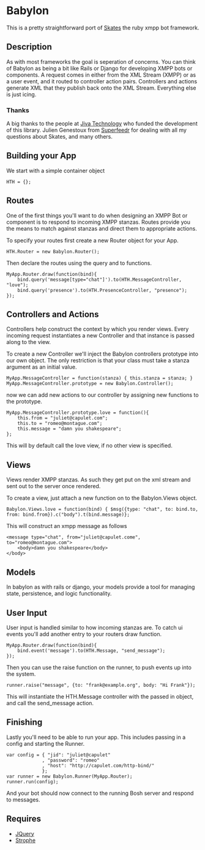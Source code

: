 # Babylon #

This is a pretty straightforward port of <a href="http://github.com/julien51/skates">Skates</a> the ruby xmpp bot framework.

## Description ##

As with most frameworks the goal is seperation of concerns. You can think of Babylon as being a bit like Rails or Django for developing XMPP bots or components. A request comes in either from the XML Stream (XMPP) or as a user event, and it routed to controller action pairs. Controllers and actions generate XML that they publish back onto the XML Stream. Everything else is just icing.

### Thanks ###

A big thanks to the people at <a href="http://jivatechnology.com/">Jiva Technology</a> who funded the development of this library. Julien Genestoux from <a href="http://superfeedr.com/">Superfeedr</a> for dealing with all my questions about Skates, and many others.

## Building your App ##

We start with a simple container object

    HTH = {};

## Routes ##

One of the first things you'll want to do when designing an XMPP Bot or component is to respond to incoming XMPP stanzas. Routes provide you the means to match against stanzas and direct them to appropriate actions.

To specify your routes first create a new Router object for your App.

    HTH.Router = new Babylon.Router();

Then declare the routes using the query and to functions.

    MyApp.Router.draw(function(bind){
        bind.query('message[type="chat"]').to(HTH.MessageController, "love");
        bind.query('presence').to(HTH.PresenceController, "presence");
    });


## Controllers and Actions ##

Controllers help construct the context by which you render views. Every incoming request instantiates a new Controller and that instance is passed along to the view.

To create a new Controller we'll inject the Babylon controllers prototype into our own object. The only restriction is that your class must take a stanza argument as an initial value.

    MyApp.MessageController = function(stanza) { this.stanza = stanza; }
    MyApp.MessageController.prototype = new Babylon.Controller();

now we can add new actions to our controller by assigning new functions to the prototype.

    MyApp.MessageController.prototype.love = function(){
        this.from = "juliet@capulet.com";
        this.to = "romeo@montague.com";
        this.message = "damn you shakespeare";
    };

This will by default call the love view, if no other view is specified.
    
## Views ##

Views render XMPP stanzas. As such they get put on the xml stream and sent out to the server once rendered.

To create a view, just attach a new function on to the Babylon.Views object.

    Babylon.Views.love = function(bind) { $msg({type: "chat", to: bind.to, from: bind.from}).c("body").t(bind.message)};

This will construct an xmpp message as follows

    <message type="chat", from="juliet@capulet.come", to="romeo@montague.com">
        <body>damn you shakespeare</body>
    </body>

## Models ##

In babylon as with rails or django, your models provide a tool for managing state, persistence, and logic functionality.

## User Input ##

User input is handled similar to how incoming stanzas are. To catch ui events you'll add another entry to your routers draw function.

    MyApp.Router.draw(function(bind){
        bind.event('message').to(HTH.Message, "send_message");
    });


Then you can use the raise function on the runner, to push events up into the system.

    runner.raise("message", {to: "frank@example.org", body: "Hi Frank"});

This will instantiate the HTH.Message controller with the passed in object, and call the send_message action.

## Finishing ##

Lastly you'll need to be able to run your app. This includes passing in a config and starting the Runner.

    var config = { "jid": "juliet@capulet"
                 , "password": "romeo"
                 , "host": "http://capulet.com/http-bind/"
                 };
    var runner = new Babylon.Runner(MyApp.Router);
    runner.run(config);

And your bot should now connect to the running Bosh server and respond to messages.

## Requires ##

* <a href="http://jquery.com/">JQuery</a>
* <a href="http://code.stanziq.com/strophe/">Strophe</a>
